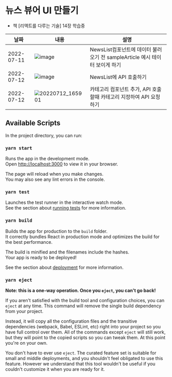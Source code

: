 # 뉴스 뷰어 UI 만들기
- 책 [리액트를 다루는 기술] 14장 학습중

|날짜|내용|설명|
|------|---|---|
|2022-07-11|![image](https://user-images.githubusercontent.com/86909942/178262477-ff315a55-f9ab-4cdf-9c3e-24ad8b20440c.png)|NewsList컴포넌트에 데이터 불러오기 전 sampleArticle 예시 테이터 보이게 하기|
|2022-07-12|![image](https://user-images.githubusercontent.com/86909942/178440486-d7f97543-7d2e-4564-8315-673dbd5f891f.png)|NewsList에 API 호출하기|
|2022-07-12|![20220712_165901](https://user-images.githubusercontent.com/86909942/178462519-478bf352-508c-4fbe-9d26-68851fa09e7f.png)|카테고리 컴포넌트 추가, API 호출할때 카테고리 지정하여 API 요청하기|


## Available Scripts

In the project directory, you can run:

### `yarn start`

Runs the app in the development mode.\
Open [http://localhost:3000](http://localhost:3000) to view it in your browser.

The page will reload when you make changes.\
You may also see any lint errors in the console.

### `yarn test`

Launches the test runner in the interactive watch mode.\
See the section about [running tests](https://facebook.github.io/create-react-app/docs/running-tests) for more information.

### `yarn build`

Builds the app for production to the `build` folder.\
It correctly bundles React in production mode and optimizes the build for the best performance.

The build is minified and the filenames include the hashes.\
Your app is ready to be deployed!

See the section about [deployment](https://facebook.github.io/create-react-app/docs/deployment) for more information.

### `yarn eject`

**Note: this is a one-way operation. Once you `eject`, you can't go back!**

If you aren't satisfied with the build tool and configuration choices, you can `eject` at any time. This command will remove the single build dependency from your project.

Instead, it will copy all the configuration files and the transitive dependencies (webpack, Babel, ESLint, etc) right into your project so you have full control over them. All of the commands except `eject` will still work, but they will point to the copied scripts so you can tweak them. At this point you're on your own.

You don't have to ever use `eject`. The curated feature set is suitable for small and middle deployments, and you shouldn't feel obligated to use this feature. However we understand that this tool wouldn't be useful if you couldn't customize it when you are ready for it.


